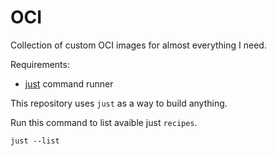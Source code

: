 # OCI

Collection of custom OCI images for almost everything I need.

Requirements:
- [just](https://github.com/casey/just) command runner

This repository uses `just` as a way to build anything.

Run this command to list avaible just `recipes`.

```
just --list
```
